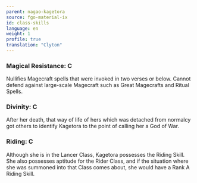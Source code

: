 ```yaml
---
parent: nagao-kagetora
source: fgo-material-ix
id: class-skills
language: en
weight: 1
profile: true
translation: "Clyton"
---
```


### Magical Resistance: C

Nullifies Magecraft spells that were invoked in two verses or below. Cannot defend against large-scale Magecraft such as Great Magecrafts and Ritual Spells.

### Divinity: C

After her death, that way of life of hers which was detached from normalcy got others to identify Kagetora to the point of calling her a God of War.

### Riding: C

Although she is in the Lancer Class, Kagetora possesses the Riding Skill. She also possesses aptitude for the Rider Class, and if the situation where she was summoned into that Class comes about, she would have a Rank A Riding Skill.
